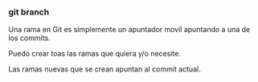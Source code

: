 ### git branch
Una rama en Git es simplemente un apuntador movil apuntando a una de los commits.

Puedo crear toas las ramas que quiera y/o necesite.

Las ramas nuevas que se crean apuntan al commit actual.